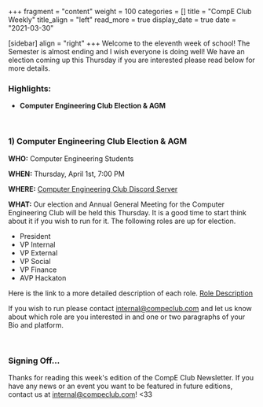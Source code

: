 +++
fragment = "content"
weight = 100
categories = []
title = "CompE Club Weekly"
title_align = "left"
read_more = true
display_date = true
date = "2021-03-30"

[sidebar]
align = "right"
+++
Welcome to the eleventh week of school! The Semester is almost ending and I wish everyone is doing well! We have an election coming up this Thursday if you are interested please read below for more details.
<br/>

### Highlights:
* **Computer Engineering Club Election & AGM**
<br/>

### 1)  Computer Engineering Club Election & AGM

**WHO:** Computer Engineering Students

**WHEN:** Thursday, April 1st, 7:00 PM

**WHERE:** [Computer Engineering Club Discord Server](https://discord.gg/AgPyeuhyCp)

**WHAT:** Our election and Annual General Meeting for the Computer Engineering Club will be held this Thursday. It is a good time to start think about it if you wish to run for it. The following roles are up for election.
- President
- VP Internal
- VP External
- VP Social
- VP Finance
- AVP Hackaton

Here is the link to a more detailed description of each role. [Role Description](https://docs.google.com/presentation/d/1qsHOBKf1bvF-hZNxQIXHwJcOeeFZojBWfUZZ5LCeo7Q/edit?usp=sharing)

If you wish to run please contact [internal@compeclub.com](mailto:internal@compeclub.com) and let us know about which role are you interested in and one or two paragraphs of your Bio and platform.

<br/>

### Signing Off...
Thanks for reading this week's edition of the CompE Club Newsletter.  If you have any news or an event you want to be featured in future editions, contact us at [internal@compeclub.com](mailto:internal@compeclub.com)! <33


